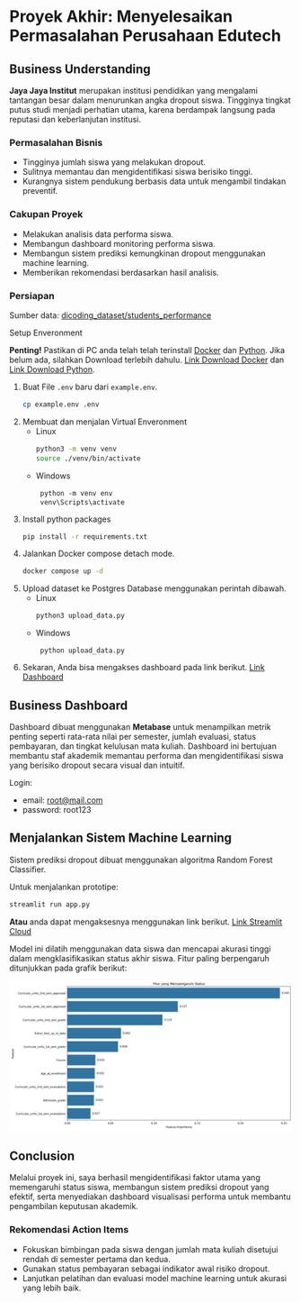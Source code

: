 # Proyek Akhir: Menyelesaikan Permasalahan Perusahaan Edutech

## Business Understanding

**Jaya Jaya Institut** merupakan institusi pendidikan yang mengalami tantangan besar dalam menurunkan angka dropout siswa. Tingginya tingkat putus studi menjadi perhatian utama, karena berdampak langsung pada reputasi dan keberlanjutan institusi.

### Permasalahan Bisnis

- Tingginya jumlah siswa yang melakukan dropout.
- Sulitnya memantau dan mengidentifikasi siswa berisiko tinggi.
- Kurangnya sistem pendukung berbasis data untuk mengambil tindakan preventif.

### Cakupan Proyek

- Melakukan analisis data performa siswa.
- Membangun dashboard monitoring performa siswa.
- Membangun sistem prediksi kemungkinan dropout menggunakan machine learning.
- Memberikan rekomendasi berdasarkan hasil analisis.

### Persiapan

Sumber data: [dicoding_dataset/students_performance](https://github.com/dicodingacademy/dicoding_dataset/tree/main/students_performance)

Setup Enveronment

<b>Penting!</b> Pastikan di PC anda telah telah terinstall [Docker](https://www.docker.com/) dan [Python](https://www.python.org/). Jika belum ada, silahkan Download terlebih dahulu. [Link Download Docker](https://docs.docker.com/get-started/get-docker/) dan [Link Download Python](https://www.python.org/downloads/).

1. Buat File `.env` baru dari `example.env`.
   ```bash
   cp example.env .env
   ```
2. Membuat dan menjalan Virtual Enveronment
   - Linux
     ```bash
     python3 -m venv venv
     source ./venv/bin/activate
     ```
   - Windows
     ```
      python -m venv env
      venv\Scripts\activate
     ```
3. Install python packages
   ```bash
   pip install -r requirements.txt
   ```
4. Jalankan Docker compose detach mode.
   ```bash
   docker compose up -d
   ```
5. Upload dataset ke Postgres Database menggunakan perintah dibawah.
   - Linux
     ```bash
     python3 upload_data.py
     ```
   - Windows
     ```
      python upload_data.py
     ```
6. Sekaran, Anda bisa mengakses dashboard pada link berikut. [Link Dashboard](http://localhost:3000)

## Business Dashboard

Dashboard dibuat menggunakan **Metabase** untuk menampilkan metrik penting seperti rata-rata nilai per semester, jumlah evaluasi, status pembayaran, dan tingkat kelulusan mata kuliah. Dashboard ini bertujuan membantu staf akademik memantau performa dan mengidentifikasi siswa yang berisiko dropout secara visual dan intuitif.

Login:

- email: root@mail.com
- password: root123

## Menjalankan Sistem Machine Learning

Sistem prediksi dropout dibuat menggunakan algoritma Random Forest Classifier.

Untuk menjalankan prototipe:

```bash
streamlit run app.py
```

**Atau** anda dapat mengaksesnya menggunakan link berikut. [Link Streamlit Cloud](https://submission-penerapan-ds-pendidikan-5wxr4sjlwmivx7j5w7yq6o.streamlit.app/)

Model ini dilatih menggunakan data siswa dan mencapai akurasi tinggi dalam mengklasifikasikan status akhir siswa. Fitur paling berpengaruh ditunjukkan pada grafik berikut:

![Fitur Importance](./assets/feature_importance.png)

## Conclusion

Melalui proyek ini, saya berhasil mengidentifikasi faktor utama yang memengaruhi status siswa, membangun sistem prediksi dropout yang efektif, serta menyediakan dashboard visualisasi performa untuk membantu pengambilan keputusan akademik.

### Rekomendasi Action Items

- Fokuskan bimbingan pada siswa dengan jumlah mata kuliah disetujui rendah di semester pertama dan kedua.
- Gunakan status pembayaran sebagai indikator awal risiko dropout.
- Lanjutkan pelatihan dan evaluasi model machine learning untuk akurasi yang lebih baik.
